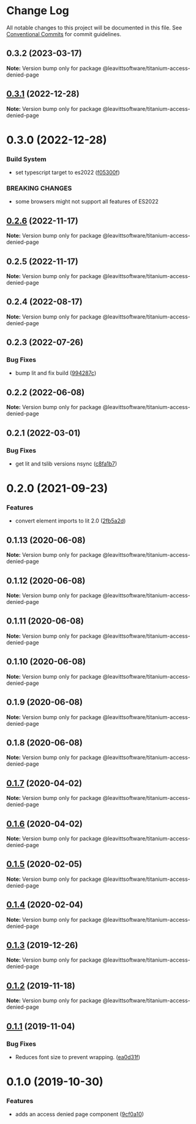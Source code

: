 # Change Log

All notable changes to this project will be documented in this file.
See [Conventional Commits](https://conventionalcommits.org) for commit guidelines.

## 0.3.2 (2023-03-17)

**Note:** Version bump only for package @leavittsoftware/titanium-access-denied-page

## [0.3.1](https://github.com/LeavittSoftware/titanium-elements/compare/@leavittsoftware/titanium-access-denied-page@0.3.0...@leavittsoftware/titanium-access-denied-page@0.3.1) (2022-12-28)

**Note:** Version bump only for package @leavittsoftware/titanium-access-denied-page

# 0.3.0 (2022-12-28)

### Build System

- set typescript target to es2022 ([f05300f](https://github.com/LeavittSoftware/titanium-elements/commit/f05300fb73bb634f2e7d0ae6a8c1b08132ee2b6a))

### BREAKING CHANGES

- some browsers might not support all features of ES2022

## [0.2.6](https://github.com/LeavittSoftware/titanium-elements/compare/@leavittsoftware/titanium-access-denied-page@0.2.5...@leavittsoftware/titanium-access-denied-page@0.2.6) (2022-11-17)

**Note:** Version bump only for package @leavittsoftware/titanium-access-denied-page

## 0.2.5 (2022-11-17)

**Note:** Version bump only for package @leavittsoftware/titanium-access-denied-page

## 0.2.4 (2022-08-17)

**Note:** Version bump only for package @leavittsoftware/titanium-access-denied-page

## 0.2.3 (2022-07-26)

### Bug Fixes

- bump lit and fix build ([994287c](https://github.com/LeavittSoftware/titanium-elements/commit/994287cc92267fe41093ee8ded6640521bd3facb))

## 0.2.2 (2022-06-08)

**Note:** Version bump only for package @leavittsoftware/titanium-access-denied-page

## 0.2.1 (2022-03-01)

### Bug Fixes

- get lit and tslib versions nsync ([c8fa1b7](https://github.com/LeavittSoftware/titanium-elements/commit/c8fa1b77320c6b6854009bb076ba0bcc2c632ae0))

# 0.2.0 (2021-09-23)

### Features

- convert element imports to lit 2.0 ([2fb5a2d](https://github.com/LeavittSoftware/titanium-elements/commit/2fb5a2da5a5af636541ce58e398fdf587e2c008a))

## 0.1.13 (2020-06-08)

**Note:** Version bump only for package @leavittsoftware/titanium-access-denied-page

## 0.1.12 (2020-06-08)

**Note:** Version bump only for package @leavittsoftware/titanium-access-denied-page

## 0.1.11 (2020-06-08)

**Note:** Version bump only for package @leavittsoftware/titanium-access-denied-page

## 0.1.10 (2020-06-08)

**Note:** Version bump only for package @leavittsoftware/titanium-access-denied-page

## 0.1.9 (2020-06-08)

**Note:** Version bump only for package @leavittsoftware/titanium-access-denied-page

## 0.1.8 (2020-06-08)

**Note:** Version bump only for package @leavittsoftware/titanium-access-denied-page

## [0.1.7](https://github.com/LeavittSoftware/titanium-elements/compare/@leavittsoftware/titanium-access-denied-page@0.1.6...@leavittsoftware/titanium-access-denied-page@0.1.7) (2020-04-02)

**Note:** Version bump only for package @leavittsoftware/titanium-access-denied-page

## [0.1.6](https://github.com/LeavittSoftware/titanium-elements/compare/@leavittsoftware/titanium-access-denied-page@0.1.5...@leavittsoftware/titanium-access-denied-page@0.1.6) (2020-04-02)

**Note:** Version bump only for package @leavittsoftware/titanium-access-denied-page

## [0.1.5](https://github.com/LeavittSoftware/titanium-elements/compare/@leavittsoftware/titanium-access-denied-page@0.1.4...@leavittsoftware/titanium-access-denied-page@0.1.5) (2020-02-05)

**Note:** Version bump only for package @leavittsoftware/titanium-access-denied-page

## [0.1.4](https://github.com/LeavittSoftware/titanium-elements/compare/@leavittsoftware/titanium-access-denied-page@0.1.3...@leavittsoftware/titanium-access-denied-page@0.1.4) (2020-02-04)

**Note:** Version bump only for package @leavittsoftware/titanium-access-denied-page

## [0.1.3](https://github.com/LeavittSoftware/titanium-elements/compare/@leavittsoftware/titanium-access-denied-page@0.1.2...@leavittsoftware/titanium-access-denied-page@0.1.3) (2019-12-26)

**Note:** Version bump only for package @leavittsoftware/titanium-access-denied-page

## [0.1.2](https://github.com/LeavittSoftware/titanium-elements/compare/@leavittsoftware/titanium-access-denied-page@0.1.1...@leavittsoftware/titanium-access-denied-page@0.1.2) (2019-11-18)

**Note:** Version bump only for package @leavittsoftware/titanium-access-denied-page

## [0.1.1](https://github.com/LeavittSoftware/titanium-elements/compare/@leavittsoftware/titanium-access-denied-page@0.1.0...@leavittsoftware/titanium-access-denied-page@0.1.1) (2019-11-04)

### Bug Fixes

- Reduces font size to prevent wrapping. ([ea0d31f](https://github.com/LeavittSoftware/titanium-elements/commit/ea0d31f))

# 0.1.0 (2019-10-30)

### Features

- adds an access denied page component ([9cf0a10](https://github.com/LeavittSoftware/titanium-elements/commit/9cf0a10))

